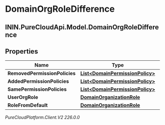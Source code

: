 # DomainOrgRoleDifference

## ININ.PureCloudApi.Model.DomainOrgRoleDifference

## Properties

|Name | Type | Description | Notes|
|------------ | ------------- | ------------- | -------------|
| **RemovedPermissionPolicies** | [**List&lt;DomainPermissionPolicy&gt;**](DomainPermissionPolicy) |  | [optional] |
| **AddedPermissionPolicies** | [**List&lt;DomainPermissionPolicy&gt;**](DomainPermissionPolicy) |  | [optional] |
| **SamePermissionPolicies** | [**List&lt;DomainPermissionPolicy&gt;**](DomainPermissionPolicy) |  | [optional] |
| **UserOrgRole** | [**DomainOrganizationRole**](DomainOrganizationRole) |  | [optional] |
| **RoleFromDefault** | [**DomainOrganizationRole**](DomainOrganizationRole) |  | [optional] |



_PureCloudPlatform.Client.V2 226.0.0_
